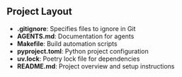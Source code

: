 ## Project Layout

- **.gitignore**: Specifies files to ignore in Git
- **AGENTS.md**: Documentation for agents
- **Makefile**: Build automation scripts
- **pyproject.toml**: Python project configuration
- **uv.lock**: Poetry lock file for dependencies
- **README.md**: Project overview and setup instructions